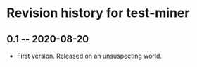 # Revision history for test-miner

## 0.1 -- 2020-08-20

* First version. Released on an unsuspecting world.
